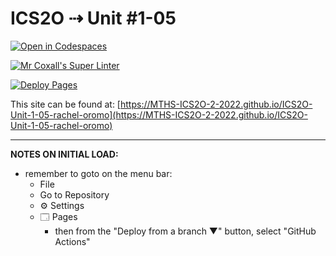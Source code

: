# ICS2O ⇢ Unit #1-05

[![Open in Codespaces](https://classroom.github.com/assets/launch-codespace-f4981d0f882b2a3f0472912d15f9806d57e124e0fc890972558857b51b24a6f9.svg)](https://classroom.github.com/open-in-codespaces?assignment_repo_id=10225093)

[![Mr Coxall's Super Linter](https://github.com/MTHS-ICS2O-2-2022/ICS2O-Unit-1-05-rachel-oromo/workflows/Mr%20Coxall's%20Super%20Linter/badge.svg)](https://github.com/MTHS-ICS2O-2-2022/ICS2O-Unit-1-05-rachel-oromo/actions)

[![Deploy Pages](https://github.com/MTHS-ICS2O-2-2022/ICS2O-Unit-1-05-rachel-oromo/workflows/Deploy%20Pages/badge.svg)](https://github.com/MTHS-ICS2O-2-2022/ICS2O-Unit-1-05-rachel-oromo/actions)

This site can be found at: [https://MTHS-ICS2O-2-2022.github.io/ICS2O-Unit-1-05-rachel-oromo](https://MTHS-ICS2O-2-2022.github.io/ICS2O-Unit-1-05-rachel-oromo)

---

**NOTES ON INITIAL LOAD:**
- remember to goto on the menu bar:
  - File
  - Go to Repository
  - ⚙ Settings
  - 🗔 Pages
    - then from the "Deploy from a branch ▼" button, select "GitHub Actions"
